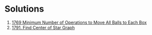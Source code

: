 # Solutions

1. [1769 Minimum Number of Operations to Move All Balls to Each Box](./1769.md)
2. [1791. Find Center of Star Graph](./1791.md)

